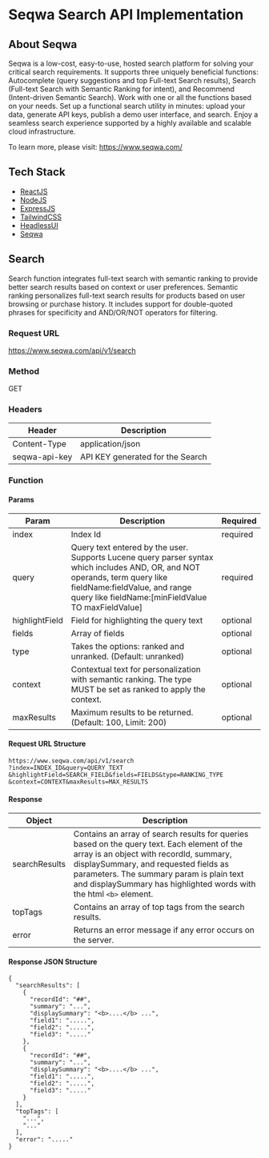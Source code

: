 # Seqwa Search API Implementation

## About Seqwa

Seqwa is a low-cost, easy-to-use, hosted search platform for solving your critical search requirements. It supports three uniquely beneficial functions: Autocomplete (query suggestions and top Full-text Search results), Search (Full-text Search with Semantic Ranking for intent), and Recommend (Intent-driven Semantic Search). Work with one or all the functions based on your needs. Set up a functional search utility in minutes: upload your data, generate API keys, publish a demo user interface, and search. Enjoy a seamless search experience supported by a highly available and scalable cloud infrastructure.

To learn more, please visit: https://www.seqwa.com/

## Tech Stack

- [ReactJS](https://reactjs.org/)
- [NodeJS](https://nodejs.org/en/)
- [ExpressJS](http://expressjs.com/)
- [TailwindCSS](https://tailwindcss.com/)
- [HeadlessUI](https://headlessui.dev/)
- [Seqwa](https://www.seqwa.com/)

## Search

Search function integrates full-text search with semantic ranking to provide better search results based on context or user preferences. Semantic ranking personalizes full-text search results for products based on user browsing or purchase history. It includes support for double-quoted phrases for specificity and AND/OR/NOT operators for filtering.

### Request URL

https://www.seqwa.com/api/v1/search

### Method

GET

### Headers

| Header        | Description                            |
| ------------- | -------------------------------------- |
| Content-Type  | application/json                       |
| seqwa-api-key | API KEY generated for the Search       |

### Function

#### Params

| Param          | Description                                                                                                                                                                                                         | Required |
| -------------- | ------------------------------------------------------------------------------------------------------------------------------------------------------------------------------------------------------------------- | -------- |
| index          | Index Id                                                                                                                                                                                                            | required |
| query          | Query text entered by the user. Supports Lucene query parser syntax which includes AND, OR, and NOT operands, term query like fieldName:fieldValue, and range query like fieldName:[minFieldValue TO maxFieldValue] | required |
| highlightField | Field for highlighting the query text                                                                                                                                                                               | optional |
| fields         | Array of fields                                                                                                                                                                                                     | optional |
| type           | Takes the options: ranked and unranked. (Default: unranked)                                                                                                                                                                                                | optional |
| context        | Contextual text for personalization with semantic ranking. The type MUST be set as ranked to apply the context.                                                                                                                                                                                                 | optional |
| maxResults     | Maximum results to be returned. (Default: 100, Limit: 200)                                                                                                                                                          | optional |

#### Request URL Structure

```
https://www.seqwa.com/api/v1/search
?index=INDEX_ID&query=QUERY_TEXT
&highlightField=SEARCH_FIELD&fields=FIELDS&type=RANKING_TYPE
&context=CONTEXT&maxResults=MAX_RESULTS
```

#### Response

| Object       | Description                                                                                                                                                                                                                                                  |
| ------------ | ------------------------------------------------------------------------------------------------------------------------------------------------------------------------------------------------------------------------------------------------------------ |
| searchResults  | Contains an array of search results for queries based on the query text. Each element of the array is an object with recordId, summary, displaySummary, and requested fields as parameters. The summary param is plain text and displaySummary has highlighted words with the html `<b>` element. |
| topTags  | Contains an array of top tags from the search results.     
| error        | Returns an error message if any error occurs on the server.                                                                                                                                                                                                  |

#### Response JSON Structure

```
{
  "searchResults": [
    {
      "recordId": "##",
      "summary": "...",
      "displaySummary": "<b>....</b> ...",
      "field1": ".....",
      "field2": ".....",
      "field3": "....."
    },
    {
      "recordId": "##",
      "summary": "...",
      "displaySummary": "<b>....</b> ...",
      "field1": ".....",
      "field2": ".....",
      "field3": "....."
    }
  ],
  "topTags": [
    "...",
    "..."
  ],
  "error": "....."
}
```
